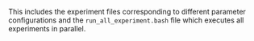 This includes the experiment files corresponding to different parameter configurations and the `run_all_experiment.bash` file which executes all experiments in parallel.
